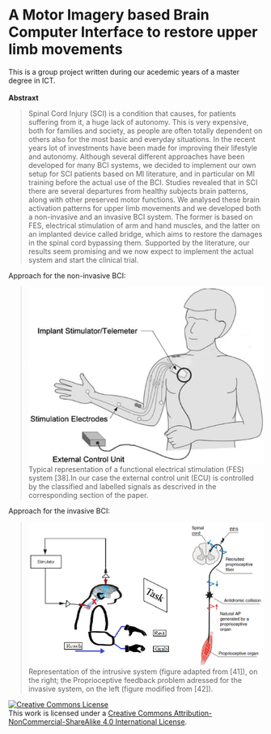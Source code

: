

# A Motor Imagery based Brain Computer Interface to restore upper limb movements
This is a group project written during our acedemic years of a master degree in ICT. 
</br></br>
**Abstraxt**
>Spinal Cord Injury (SCI) is a condition that
causes, for patients suffering from it, a huge lack of autonomy.
This is very expensive, both for families and society, as people
are often totally dependent on others also for the most basic
and everyday situations. In the recent years lot of investments
have been made for improving their lifestyle and autonomy.
Although several different approaches have been developed for
many BCI systems, we decided to implement our own setup
for SCI patients based on MI literature, and in particular on
MI training before the actual use of the BCI. Studies revealed
that in SCI there are several departures from healthy subjects
brain patterns, along with other preserved motor functions.
We analysed these brain activation patterns for upper limb
movements and we developed both a non-invasive and an
invasive BCI system. The former is based on FES, electrical
stimulation of arm and hand muscles, and the latter on an
implanted device called bridge, which aims to restore the
damages in the spinal cord bypassing them. Supported by the
literature, our results seem promising and we now expect to
implement the actual system and start the clinical trial.

Approach for the non-invasive BCI:
>![non-inv-1](img/1.PNG)</br>
>Typical representation of a functional electrical stimulation (FES) system [38].In our case the external control unit (ECU) is controlled by the classified and labelled signals as descrived in the corresponding section of the paper. 

Approach for the invasive BCI:
>![non-inv-1](img/2.PNG)</br>
>Representation of the intrusive system (figure adapted from [41]), on the right; the Proprioceptive feedback problem adressed for the invasive system, on the left (figure modified from [42]).  


<a rel="license" href="http://creativecommons.org/licenses/by-nc-sa/4.0/"><img alt="Creative Commons License" style="border-width:0" src="https://i.creativecommons.org/l/by-nc-sa/4.0/88x31.png" /></a><br />This work is licensed under a <a rel="license" href="http://creativecommons.org/licenses/by-nc-sa/4.0/">Creative Commons Attribution-NonCommercial-ShareAlike 4.0 International License</a>.
